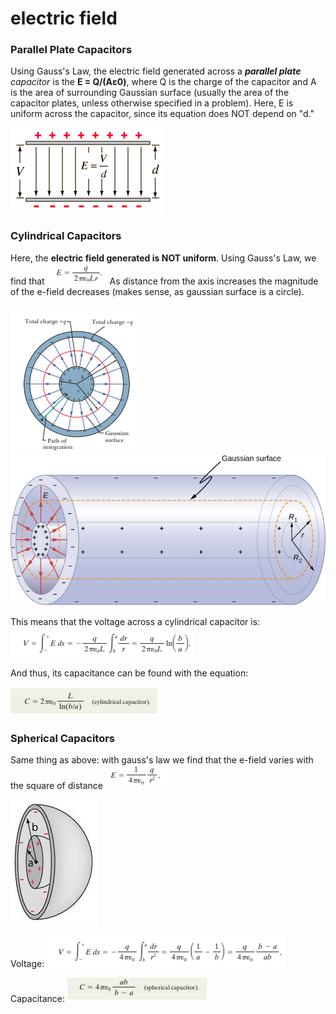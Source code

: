 # electric field

### Parallel Plate Capacitors

Using Gauss's Law, the electric field generated across a _**parallel plate** capacitor_ is the **E = Q/(Aε0)**, where Q is the charge of the capacitor and A is the area of surrounding Gaussian surface (usually the area of the capacitor plates, unless otherwise specified in a problem). Here, E is uniform across the capacitor, since its equation does NOT depend on "d."&#x20;

![a constant e-field across parallel plate capacitors](<../../.gitbook/assets/download (1).png>)

### Cylindrical Capacitors

Here, the **electric field generated is NOT uniform**. Using Gauss's Law, we find that ![](<../../.gitbook/assets/image (15) (1).png>)As distance from the axis increases the magnitude of the e-field decreases (makes sense, as gaussian surface is a circle).&#x20;

![](<../../.gitbook/assets/image (17) (1) (1) (1).png>)                 <img src="../../.gitbook/assets/CNX_UPhysics_25_01_cylind.jpg" alt="" data-size="original">

This means that the voltage across a cylindrical capacitor is:![](<../../.gitbook/assets/image (9) (1) (1).png>)

And thus, its capacitance can be found with the equation:

![](<../../.gitbook/assets/image (10) (1) (1).png>)

### Spherical Capacitors

Same thing as above: with gauss's law we find that the e-field varies with the square of distance ![](<../../.gitbook/assets/image (8) (1) (1) (1) (1) (1) (1).png>)

![](<../../.gitbook/assets/download (1).jpg>)

Voltage: ![](<../../.gitbook/assets/image (13) (1) (1) (1).png>)

Capacitance: ![](<../../.gitbook/assets/image (19) (1) (1) (1) (1).png>)
